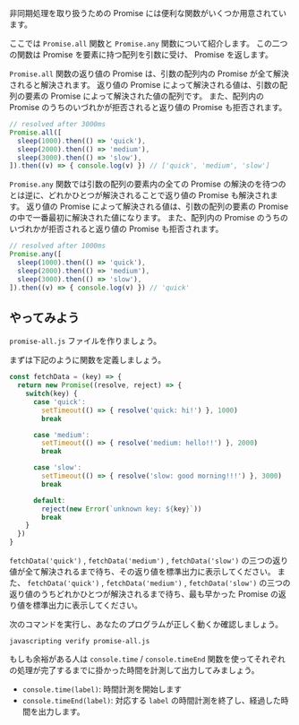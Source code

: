 非同期処理を取り扱うための Promise には便利な関数がいくつか用意されています。

ここでは `Promise.all` 関数と `Promise.any` 関数について紹介します。
この二つの関数は Promise を要素に持つ配列を引数に受け、 Promise を返します。

`Promise.all` 関数の返り値の Promise は、引数の配列内の Promise が全て解決されると解決されます。
返り値の Promise によって解決される値は、引数の配列の要素の Promise によって解決された値の配列です。
また、配列内の Promise のうちのいづれかが拒否されると返り値の Promise も拒否されます。

```js
// resolved after 3000ms
Promise.all([
  sleep(1000).then(() => 'quick'),
  sleep(2000).then(() => 'medium'),
  sleep(3000).then(() => 'slow'),
]).then((v) => { console.log(v) }) // ['quick', 'medium', 'slow']
```

`Promise.any` 関数では引数の配列の要素内の全ての Promise の解決のを待つのとは逆に、どれかひとつが解決されることで返り値の Promise も解決されます。
返り値の Promise によって解決される値は、引数の配列の要素の Promise の中で一番最初に解決された値になります。
また、配列内の Promise のうちのいづれかが拒否されると返り値の Promise も拒否されます。

```js
// resolved after 1000ms
Promise.any([
  sleep(1000).then(() => 'quick'),
  sleep(2000).then(() => 'medium'),
  sleep(3000).then(() => 'slow'),
]).then((v) => { console.log(v) }) // 'quick'
```

## やってみよう

`promise-all.js` ファイルを作りましょう。

まずは下記のように関数を定義しましょう。

```js
const fetchData = (key) => {
  return new Promise((resolve, reject) => {
    switch(key) {
      case 'quick':
        setTimeout(() => { resolve('quick: hi!') }, 1000)
        break

      case 'medium':
        setTimeout(() => { resolve('medium: hello!!') }, 2000)
        break

      case 'slow':
        setTimeout(() => { resolve('slow: good morning!!!') }, 3000)
        break

      default:
        reject(new Error(`unknown key: ${key}`))
        break
    }
  })
}
```

`fetchData('quick')` , `fetchData('medium')` , `fetchData('slow')` の三つの返り値が全て解決されるまで待ち、その返り値を標準出力に表示してください。
また、 `fetchData('quick')` , `fetchData('medium')` , `fetchData('slow')` の三つの返り値のうちどれかひとつが解決されるまで待ち、最も早かった Promise の返り値を標準出力に表示してください。

次のコマンドを実行し、あなたのプログラムが正しく動くか確認しましょう。

`javascripting verify promise-all.js`

もしも余裕がある人は `console.time` / `console.timeEnd` 関数を使ってそれぞれの処理が完了するまでに掛かった時間を計測して出力してみましょう。

- `console.time(label)`: 時間計測を開始します
- `console.timeEnd(label)`: 対応する `label` の時間計測を終了し、経過した時間を出力します。
